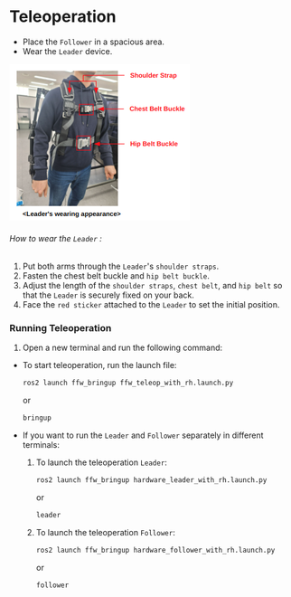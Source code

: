 # Teleoperation
- Place the `Follower` in a spacious area.
- Wear the `Leader` device.


![Leader's wearing appearance](assets/leader_wearing_appearance.png)


###### How to wear the `Leader` :
1. Put both arms through the `Leader`'s `shoulder straps`.
2. Fasten the chest belt buckle and `hip belt buckle`.
3. Adjust the length of the `shoulder straps`, `chest belt`, and `hip belt` so that the `Leader` is securely fixed on your back.
4. Face the `red sticker` attached to the `Leader` to set the initial position.

### Running Teleoperation

1. Open a new terminal and run the following command:

- To start teleoperation, run the launch file:
    ```bash
    ros2 launch ffw_bringup ffw_teleop_with_rh.launch.py
    ```
    or
    ```bash
    bringup
    ```

- If you want to run the `Leader` and `Follower` separately in different terminals:
    1. To launch the teleoperation `Leader`:
         ```bash
         ros2 launch ffw_bringup hardware_leader_with_rh.launch.py
         ```
         or
         ``` bash
         leader
         ```
    2. To launch the teleoperation `Follower`:
         ```bash
         ros2 launch ffw_bringup hardware_follower_with_rh.launch.py
         ```
         or
         ``` bash
         follower
         ```
